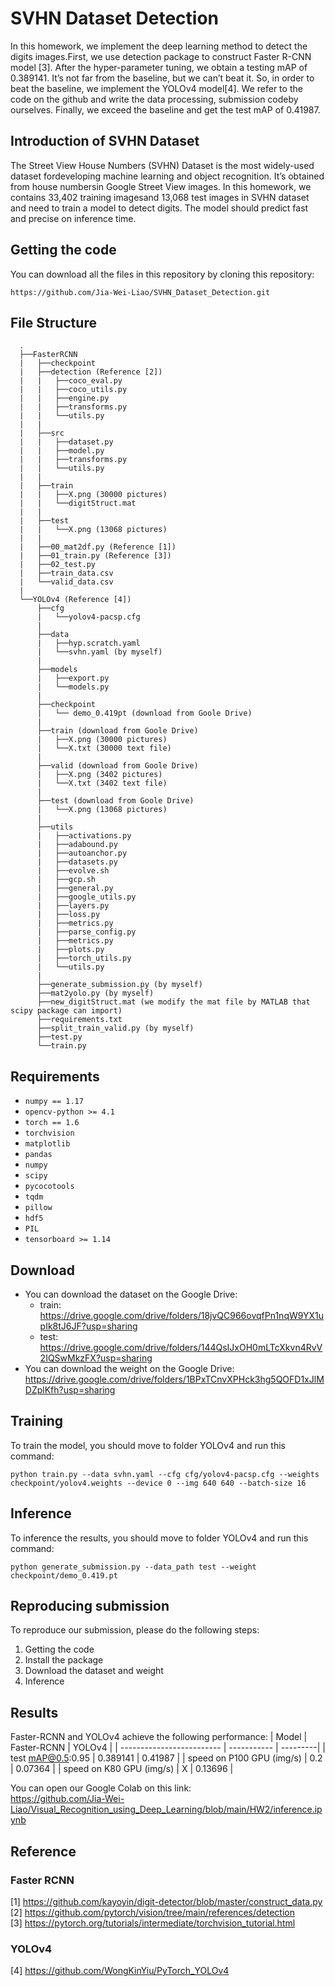 # SVHN Dataset Detection


In this homework, we implement the deep learning method to detect the digits images.First, we use detection package to construct Faster R-CNN model [3]. After the hyper-parameter tuning, we obtain a testing mAP of 0.389141. It’s not far from the baseline, but we can’t beat it. So, in order to beat the baseline, we implement the YOLOv4 model[4]. We refer to the code on the github and write the data processing, submission codeby ourselves. Finally, we exceed the baseline and get the test mAP of 0.41987.


##  Introduction of SVHN Dataset
The Street View House Numbers (SVHN) Dataset is the most widely-used dataset fordeveloping machine learning and object recognition. It’s obtained from house numbersin Google Street View images. In this homework, we contains 33,402 training imagesand 13,068 test images in SVHN dataset and need to train a model to detect digits. The model should predict fast and precise on inference time.


## Getting the code
You can download all the files in this repository by cloning this repository:
```
https://github.com/Jia-Wei-Liao/SVHN_Dataset_Detection.git
```


## File Structure
      .
      ├──FasterRCNN
      |   ├──checkpoint
      |   ├──detection (Reference [2])
      |   |   ├──coco_eval.py
      |   |   ├──coco_utils.py
      |   |   ├──engine.py
      |   |   ├──transforms.py
      |   |   └──utils.py
      |   |
      |   ├──src
      |   |   ├──dataset.py
      |   |   ├──model.py
      |   |   ├──transforms.py
      |   |   └──utils.py
      |   |
      |   ├──train
      |   |   ├──X.png (30000 pictures)
      |   |   └──digitStruct.mat
      |   |      
      |   ├──test
      |   |   └──X.png (13068 pictures)
      |   |      
      |   ├──00_mat2df.py (Reference [1])
      |   ├──01_train.py (Reference [3])
      |   ├──02_test.py
      |   ├──train_data.csv
      |   └──valid_data.csv
      |
      └──YOLOv4 (Reference [4])
          ├──cfg
          |   └──yolov4-pacsp.cfg
          |
          ├──data
          |   ├──hyp.scratch.yaml
          |   └──svhn.yaml (by myself)
          |
          ├──models
          |   ├──export.py
          |   └──models.py
          |
          ├──checkpoint
          |   └── demo_0.419pt (download from Goole Drive)
          |
          ├──train (download from Goole Drive)
          |   ├──X.png (30000 pictures)
          |   └──X.txt (30000 text file)
          |
          ├──valid (download from Goole Drive)
          |   ├──X.png (3402 pictures)
          |   └──X.txt (3402 text file)
          |
          ├──test (download from Goole Drive)
          |   └──X.png (13068 pictures)        
          |   
          ├──utils
          |   ├──activations.py
          |   ├──adabound.py           
          |   ├──autoanchor.py            
          |   ├──datasets.py          
          |   ├──evolve.sh            
          |   ├──gcp.sh           
          |   ├──general.py           
          |   ├──google_utils.py
          |   ├──layers.py
          |   ├──loss.py
          |   ├──metrics.py         
          |   ├──parse_config.py
          |   ├──metrics.py            
          |   ├──plots.py          
          |   ├──torch_utils.py           
          |   └──utils.py 
          |
          ├──generate_submission.py (by myself)
          ├──mat2yolo.py (by myself)
          ├──new_digitStruct.mat (we modify the mat file by MATLAB that scipy package can import)            
          ├──requirements.txt
          ├──split_train_valid.py (by myself)            
          ├──test.py 
          └──train.py


## Requirements
- `numpy == 1.17`
- `opencv-python >= 4.1`
- `torch == 1.6`
- `torchvision`
- `matplotlib`
- `pandas`
- `numpy`
- `scipy`
- `pycocotools`
- `tqdm`
- `pillow`
- `hdf5`
- `PIL`
- `tensorboard >= 1.14`


## Download
- You can download the dataset on the Google Drive:  
  - train: <https://drive.google.com/drive/folders/18jvQC966ovqfPn1nqW9YX1upIk8tJ6JF?usp=sharing>  
  - test: <https://drive.google.com/drive/folders/144QsIJxOH0mLTcXkvn4RvV2IQSwMkzFX?usp=sharing>
- You can download the weight on the Google Drive:  
<https://drive.google.com/drive/folders/1BPxTCnvXPHck3hg5QOFD1xJlMDZplKfh?usp=sharing>  


## Training
To train the model, you should move to folder YOLOv4 and run this command:
```
python train.py --data svhn.yaml --cfg cfg/yolov4-pacsp.cfg --weights checkpoint/yolov4.weights --device 0 --img 640 640 --batch-size 16
```


## Inference
To inference the results, you should move to folder YOLOv4 and run this command:
```
python generate_submission.py --data_path test --weight checkpoint/demo_0.419.pt
```


## Reproducing submission
To reproduce our submission, please do the following steps:
1. Getting the code
2. Install the package
3. Download the dataset and weight
4. Inference


## Results
Faster-RCNN and YOLOv4 achieve the following performance:
| Model                     | Faster-RCNN | YOLOv4   |
| ------------------------- | ----------- | ---------|
| test mAP@0.5:0.95         | 0.389141    | 0.41987  |
| speed on P100 GPU (img/s) | 0.2         | 0.07364  |
| speed on K80  GPU (img/s) | X           | 0.13696  |

You can open our Google Colab on this link:  
<https://github.com/Jia-Wei-Liao/Visual_Recognition_using_Deep_Learning/blob/main/HW2/inference.ipynb>


## Reference
### Faster RCNN
[1] https://github.com/kayoyin/digit-detector/blob/master/construct_data.py  
[2] https://github.com/pytorch/vision/tree/main/references/detection  
[3] https://pytorch.org/tutorials/intermediate/torchvision_tutorial.html

### YOLOv4
[4] https://github.com/WongKinYiu/PyTorch_YOLOv4
